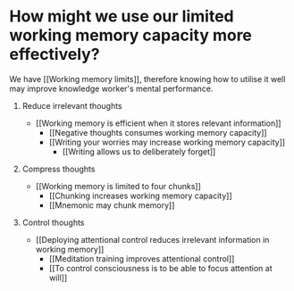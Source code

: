 # How might we use our limited working memory capacity more effectively?

We have [[Working memory limits]], therefore knowing how to utilise it well may improve knowledge worker's mental performance.

1. Reduce irrelevant thoughts
   - [[Working memory is efficient when it stores relevant information]]
     - [[Negative thoughts consumes working memory capacity]]
     - [[Writing your worries may increase working memory capacity]]
       - [[Writing allows us to deliberately forget]]

2. Compress thoughts
   - [[Working memory is limited to four chunks]]
     - [[Chunking increases working memory capacity]]
     - [[Mnemonic may chunk memory]]

3. Control thoughts
   - [[Deploying attentional control reduces irrelevant information in working memory]]
     - [[Meditation training improves attentional control]]
     - [[To control consciousness is to be able to focus attention at will]]

<!-- #connection -->

<!-- {BearID:B7B4C480-11BA-4C96-9839-22CF05FD0B8A} -->
